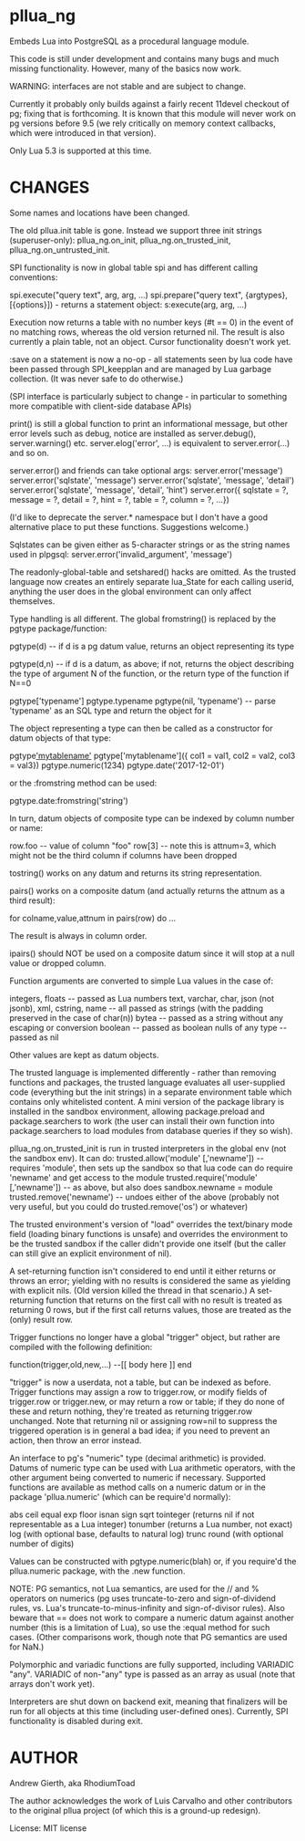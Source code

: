 
pllua_ng
========

Embeds Lua into PostgreSQL as a procedural language module.

This code is still under development and contains many bugs and much
missing functionality. However, many of the basics now work.

WARNING: interfaces are not stable and are subject to change.

Currently it probably only builds against a fairly recent 11devel
checkout of pg; fixing that is forthcoming. It is known that this
module will never work on pg versions before 9.5 (we rely critically
on memory context callbacks, which were introduced in that version).

Only Lua 5.3 is supported at this time.


CHANGES
=======

Some names and locations have been changed.

The old pllua.init table is gone. Instead we support three init
strings (superuser-only): pllua_ng.on_init, pllua_ng.on_trusted_init,
pllua_ng.on_untrusted_init.

SPI functionality is now in global table spi and has different calling
conventions:

  spi.execute("query text", arg, arg, ...)
  spi.prepare("query text", {argtypes}, [{options}])
    - returns a statement object:
      s:execute(arg, arg, ...)

Execution now returns a table with no number keys (#t == 0) in the
event of no matching rows, whereas the old version returned nil. The
result is also currently a plain table, not an object. Cursor
functionality doesn't work yet.

:save on a statement is now a no-op - all statements seen by lua code
have been passed through SPI_keepplan and are managed by Lua garbage
collection. (It was never safe to do otherwise.)

(SPI interface is particularly subject to change - in particular to
something more compatible with client-side database APIs)

print() is still a global function to print an informational message,
but other error levels such as debug, notice are installed as
server.debug(), server.warning() etc.  server.elog('error', ...)
is equivalent to server.error(...) and so on.

server.error() and friends can take optional args:
  server.error('message')
  server.error('sqlstate', 'message')
  server.error('sqlstate', 'message', 'detail')
  server.error('sqlstate', 'message', 'detail', 'hint')
  server.error({ sqlstate = ?,
                 message = ?,
		 detail = ?,
		 hint = ?,
		 table = ?,
		 column = ?, ...})

(I'd like to deprecate the server.* namespace but I don't have a good
alternative place to put these functions. Suggestions welcome.)

Sqlstates can be given either as 5-character strings or as the string
names used in plpgsql: server.error('invalid_argument', 'message')

The readonly-global-table and setshared() hacks are omitted. As the
trusted language now creates an entirely separate lua_State for each
calling userid, anything the user does in the global environment can
only affect themselves.

Type handling is all different. The global fromstring() is replaced by
the pgtype package/function:

  pgtype(d)
    -- if d is a pg datum value, returns an object representing its type

  pgtype(d,n)
    -- if d is a datum, as above; if not, returns the object describing
       the type of argument N of the function, or the return type of the
       function if N==0

  pgtype['typename']
  pgtype.typename
  pgtype(nil, 'typename')
    -- parse 'typename' as an SQL type and return the object for it

The object representing a type can then be called as a constructor for
datum objects of that type:

  pgtype['mytablename'](col1,col2,col3)
  pgtype['mytablename']({ col1 = val1, col2 = val2, col3 = val3})
  pgtype.numeric(1234)
  pgtype.date('2017-12-01')

or the :fromstring method can be used:

  pgtype.date:fromstring('string')

In turn, datum objects of composite type can be indexed by column
number or name:

  row.foo  -- value of column "foo"
  row[3]   -- note this is attnum=3, which might not be the third column
              if columns have been dropped

tostring() works on any datum and returns its string representation.

pairs() works on a composite datum (and actually returns the attnum as a
third result):

  for colname,value,attnum in pairs(row) do ...

The result is always in column order.

ipairs() should NOT be used on a composite datum since it will stop at
a null value or dropped column.

Function arguments are converted to simple Lua values in the case of:

  integers, floats  -- passed as Lua numbers
  text, varchar, char, json (not jsonb), xml, cstring, name
    -- all passed as strings (with the padding preserved in the case of
       char(n))
  bytea
    -- passed as a string without any escaping or conversion
  boolean  -- passed as boolean
  nulls of any type  -- passed as nil

Other values are kept as datum objects.

The trusted language is implemented differently - rather than removing
functions and packages, the trusted language evaluates all
user-supplied code (everything but the init strings) in a separate
environment table which contains only whitelisted content. A mini
version of the package library is installed in the sandbox
environment, allowing package.preload and package.searchers to work
(the user can install their own function into package.searchers to
load modules from database queries if they so wish).

pllua_ng.on_trusted_init is run in trusted interpreters in the global
env (not the sandbox env). It can do:
  trusted.allow('module' [,'newname'])
    -- requires 'module', then sets up the sandbox so that lua code
       can do  require 'newname'  and get access to the module
  trusted.require('module' [,'newname'])
    -- as above, but also does sandbox.newname = module
  trusted.remove('newname')
    -- undoes either of the above (probably not very useful, but you
       could do  trusted.remove('os')  or whatever)

The trusted environment's version of "load" overrides the text/binary
mode field (loading binary functions is unsafe) and overrides the
environment to be the trusted sandbox if the caller didn't provide one
itself (but the caller can still give an explicit environment of nil).

A set-returning function isn't considered to end until it either
returns or throws an error; yielding with no results is considered the
same as yielding with explicit nils. (Old version killed the thread in
that scenario.) A set-returning function that returns on the first
call with no result is treated as returning 0 rows, but if the first
call returns values, those are treated as the (only) result row.

Trigger functions no longer have a global "trigger" object, but rather
are compiled with the following definition:

  function(trigger,old,new,...) --[[ body here ]] end

"trigger" is now a userdata, not a table, but can be indexed as
before.  Trigger functions may assign a row to trigger.row, or modify
fields of trigger.row or trigger.new, or may return a row or table; if
they do none of these and return nothing, they're treated as returning
trigger.row unchanged. Note that returning nil or assigning row=nil to
suppress the triggered operation is in general a bad idea; if you need
to prevent an action, then throw an error instead.

An interface to pg's "numeric" type (decimal arithmetic) is provided.
Datums of numeric type can be used with Lua arithmetic operators, with
the other argument being converted to numeric if necessary. Supported
functions are available as method calls on a numeric datum or in the
package 'pllua.numeric' (which can be require'd normally):

  abs ceil equal exp floor isnan sign sqrt
  tointeger (returns nil if not representable as a Lua integer)
  tonumber  (returns a Lua number, not exact)
  log       (with optional base, defaults to natural log)
  trunc round  (with optional number of digits)

Values can be constructed with pgtype.numeric(blah) or, if you
require'd the pllua.numeric package, with the .new function.

NOTE: PG semantics, not Lua semantics, are used for the // and %
operators on numerics (pg uses truncate-to-zero and sign-of-dividend
rules, vs. Lua's truncate-to-minus-infinity and sign-of-divisor rules).
Also beware that == does not work to compare a numeric datum against
another number (this is a limitation of Lua), so use the :equal method
for such cases. (Other comparisons work, though note that PG semantics
are used for NaN.)

Polymorphic and variadic functions are fully supported, including
VARIADIC "any". VARIADIC of non-"any" type is passed as an array as
usual (note that arrays don't work yet).

Interpreters are shut down on backend exit, meaning that finalizers
will be run for all objects at this time (including user-defined ones).
Currently, SPI functionality is disabled during exit.

AUTHOR
======

Andrew Gierth, aka RhodiumToad

The author acknowledges the work of Luis Carvalho and other contributors
to the original pllua project (of which this is a ground-up redesign).

License: MIT license
